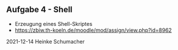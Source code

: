 ## Aufgabe 4 - Shell

- Erzeugung eines Shell-Skriptes
- https://zbiw.th-koeln.de/moodle/mod/assign/view.php?id=8962

2021-12-14 Heinke Schumacher

